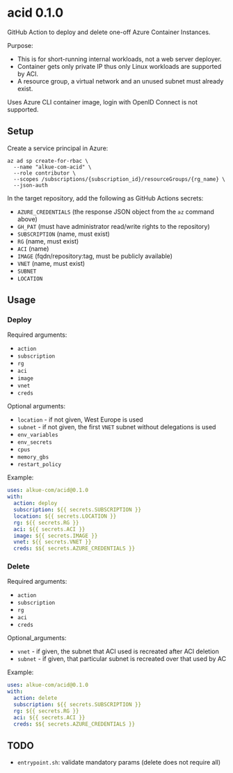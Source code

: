 # acid 0.1.0

GitHub Action to deploy and delete one-off Azure Container Instances.

Purpose:
- This is for short-running internal workloads, not a web server deployer.
- Container gets only private IP thus only Linux workloads are supported by ACI.
- A resource group, a virtual network and an unused subnet must already exist.

Uses Azure CLI container image, login with OpenID Connect is not supported.

## Setup

Create a service principal in Azure:

    az ad sp create-for-rbac \
      --name "alkue-com-acid" \
      --role contributor \
      --scopes /subscriptions/{subscription_id}/resourceGroups/{rg_name} \
      --json-auth

In the target repository, add the following as GitHub Actions secrets:
- `AZURE_CREDENTIALS` (the response JSON object from the `az` command above)
- `GH_PAT` (must have administrator read/write rights to the repository)
- `SUBSCRIPTION` (name, must exist)
- `RG` (name, must exist)
- `ACI` (name)
- `IMAGE` (fqdn/repository:tag, must be publicly available)
- `VNET` (name, must exist)
- `SUBNET`
- `LOCATION`

## Usage

### Deploy

Required arguments:
- `action`
- `subscription`
- `rg`
- `aci`
- `image`
- `vnet`
- `creds`

Optional arguments:
- `location` - if not given, West Europe is used
- `subnet` - if not given, the first `VNET` subnet without delegations is used
- `env_variables`
- `env_secrets`
- `cpus`
- `memory_gbs`
- `restart_policy`

Example:

```yaml
uses: alkue-com/acid@0.1.0
with:
  action: deploy
  subscription: ${{ secrets.SUBSCRIPTION }}
  location: ${{ secrets.LOCATION }}
  rg: ${{ secrets.RG }}
  aci: ${{ secrets.ACI }}
  image: ${{ secrets.IMAGE }}
  vnet: ${{ secrets.VNET }}
  creds: $${ secrets.AZURE_CREDENTIALS }}

```

### Delete

Required arguments:
- `action`
- `subscription`
- `rg`
- `aci`
- `creds`

Optional_arguments:
- `vnet` - if given, the subnet that ACI used is recreated after ACI deletion
- `subnet` - if given, that particular subnet is recreated over that used by AC

Example:

```yaml
uses: alkue-com/acid@0.1.0
with:
  action: delete
  subscription: ${{ secrets.SUBSCRIPTION }}
  rg: ${{ secrets.RG }}
  aci: ${{ secrets.ACI }}
  creds: $${ secrets.AZURE_CREDENTIALS }}
```

## TODO

- `entrypoint.sh`: validate mandatory params (delete does not require all)
